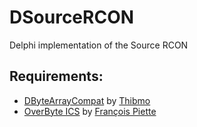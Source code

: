 # DSourceRCON
Delphi implementation of the Source RCON

## Requirements:
- [DByteArrayCompat](https://github.com/thibmo/DByteArrayCompat) by [Thibmo](https://github.com/thibmo)
- [OverByte ICS](http://www.overbyte.eu) by [François Piette](http://www.overbyte.eu/eng/author/index.html)
